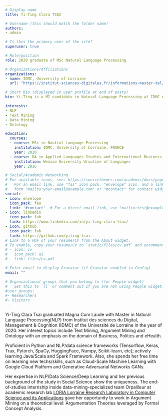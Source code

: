 ```yaml
---
# Display name
title: Yi-Ting Clara TSAI

# Username (this should match the folder name)
authors:
- admin

# Is this the primary user of the site?
superuser: true

# Role/position
role: 2020 graduate of MSc Natural Language Processing

# Organizations/Affiliations
organizations:
- name: IDMC, University of Lorraine
  url: "https://institut-sciences-digitales.fr/informations-master-tal/info-tal-generales/"

# Short bio (displayed in user profile at end of posts)
bio: Yi-Ting is a M2 candidate in Natural Language Processing at IDMC of the University of Lorraine. Her research interests include text mining, speech processing and ontology.

interests:
- NLP
- Text Mining
- Data Mining
- Ontology

education:
  courses:
  - course: MSc in Nautral Language Processing
    institution: IDMC, University of Lorraine, FRANCE
    year: 2020
  - course: BA in Applied Languages Studies and International Business
    institution: Wenzao University Ursuline of Languages
    year: 2016

# Social/Academic Networking
# For available icons, see: https://sourcethemes.com/academic/docs/page-builder/#icons
#   For an email link, use "fas" icon pack, "envelope" icon, and a link in the
#   form "mailto:your-email@example.com" or "#contact" for contact widget.
social:
- icon: envelope
  icon_pack: fas
  link: '#contact'  # For a direct email link, use "mailto:test@example.org".
- icon: linkedin
  icon_pack: fab
  link: https://www.linkedin.com/in/yi-ting-clara-tsai/
- icon: github
  icon_pack: fab
  link: https://github.com/yiting-tsai
# Link to a PDF of your resume/CV from the About widget.
# To enable, copy your resume/CV to `static/files/cv.pdf` and uncomment the lines below.
# - icon: cv
#   icon_pack: ai
#   link: files/cv.pdf

# Enter email to display Gravatar (if Gravatar enabled in Config)
email: ""

# Organizational groups that you belong to (for People widget)
#   Set this to `[]` or comment out if you are not using People widget.
#user_groups:
#- Researchers
#- Visitors
---
```


Yi-Ting Clara Tsai graduated Magna Cum Laude with Master in Natural Language Processing(NLP) from Institut des sciences du Digital, Management & Cognition (IDMC) of the Université de Lorraine in the year of 2020. Her interest topics include Text Mining, Argument Mining and Ontology with an emphasis on the domain of Business, Politics and eHealth. 

Proficient in Python and NLP/data science frameworks (Tensorflow, Keras, Trax, Pytorch, SpaCy, HuggingFace, Numpy, Scikit-learn, etc); actively learning Java/Scala and Spark Framework. Also, she spends her free time on learning new techs/skills, such as Cloud-Scale Machine Learning with Google Cloud Platform and Generative Adversarial Networks GANs.

Her expertise in NLP/Data Science/Deep Learning and her previous background of the study in Social Science show the uniqueness. The end-of-studies internship inside data-mining-specialized team Orpailleur at academic research lab [LORIA Lorraine Research Laboratory in Computer Science and its Applications](https://www.loria.fr/en/) gave her opportunity to work in Argument Mining on a theoretical level: Argumentation Theories leveraged by Formal Concept Analysis.